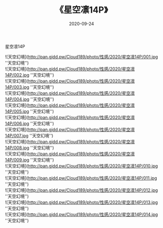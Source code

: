 ﻿---
layout: post
title:  《星空凛14P》
date:   2020-09-24
img: http://pan.gjdd.pw/Cloud189/photo/性感/2020/星空凛14P/000.jpg
categories: [美女, 性感, 泳衣]
---

星空凛14P



![天空幻境](http://pan.gjdd.pw/Cloud189/photo/性感/2020/星空凛14P/001.jpg ''天空幻境'') <br>
![天空幻境](http://pan.gjdd.pw/Cloud189/photo/性感/2020/星空凛14P/002.jpg ''天空幻境'') <br>
![天空幻境](http://pan.gjdd.pw/Cloud189/photo/性感/2020/星空凛14P/003.jpg ''天空幻境'') <br>
![天空幻境](http://pan.gjdd.pw/Cloud189/photo/性感/2020/星空凛14P/004.jpg ''天空幻境'') <br>
![天空幻境](http://pan.gjdd.pw/Cloud189/photo/性感/2020/星空凛14P/005.jpg ''天空幻境'') <br>
![天空幻境](http://pan.gjdd.pw/Cloud189/photo/性感/2020/星空凛14P/006.jpg ''天空幻境'') <br>
![天空幻境](http://pan.gjdd.pw/Cloud189/photo/性感/2020/星空凛14P/007.jpg ''天空幻境'') <br>
![天空幻境](http://pan.gjdd.pw/Cloud189/photo/性感/2020/星空凛14P/008.jpg ''天空幻境'') <br>
![天空幻境](http://pan.gjdd.pw/Cloud189/photo/性感/2020/星空凛14P/009.jpg ''天空幻境'') <br>
![天空幻境](http://pan.gjdd.pw/Cloud189/photo/性感/2020/星空凛14P/010.jpg ''天空幻境'') <br>
![天空幻境](http://pan.gjdd.pw/Cloud189/photo/性感/2020/星空凛14P/011.jpg ''天空幻境'') <br>
![天空幻境](http://pan.gjdd.pw/Cloud189/photo/性感/2020/星空凛14P/012.jpg ''天空幻境'') <br>
![天空幻境](http://pan.gjdd.pw/Cloud189/photo/性感/2020/星空凛14P/013.jpg ''天空幻境'') <br>
![天空幻境](http://pan.gjdd.pw/Cloud189/photo/性感/2020/星空凛14P/014.jpg ''天空幻境'') <br>